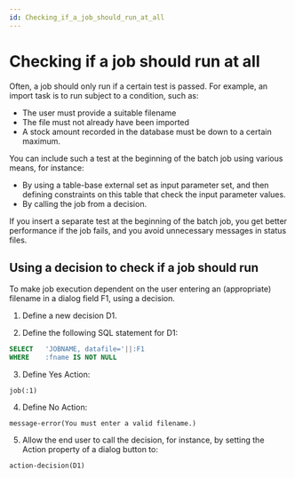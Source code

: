 ```yaml
---
id: Checking_if_a_job_should_run_at_all
---
```


# Checking if a job should run at all

Often, a job should only run if a certain test is passed. For example, an import task is to run subject to a condition, such as:

- The user must provide a suitable filename
- The file must not already have been imported
- A stock amount recorded in the database must be down to a certain maximum.

You can include such a test at the beginning of the batch job using various means, for instance:

- By using a table-base external set as input parameter set, and then defining constraints on this table that check the input parameter values.
- By calling the job from a decision.

If you insert a separate test at the beginning of the batch job, you get better performance if the job fails, and you avoid unnecessary messages in status files.

## Using a decision to check if a job should run

To make job execution dependent on the user entering an (appropriate) filename in a dialog field F1, using a decision.

1. Define a new decision D1.

2. Define the following SQL statement for D1:

```sql
SELECT   'JOBNAME, datafile='||:F1
WHERE    :fname IS NOT NULL

```

3. Define Yes Action:

```
job(:1)

```

4. Define No Action:

```
message-error(You must enter a valid filename.)

```

5. Allow the end user to call the decision, for instance, by setting the Action property of a dialog button to:

```
action-decision(D1)

```